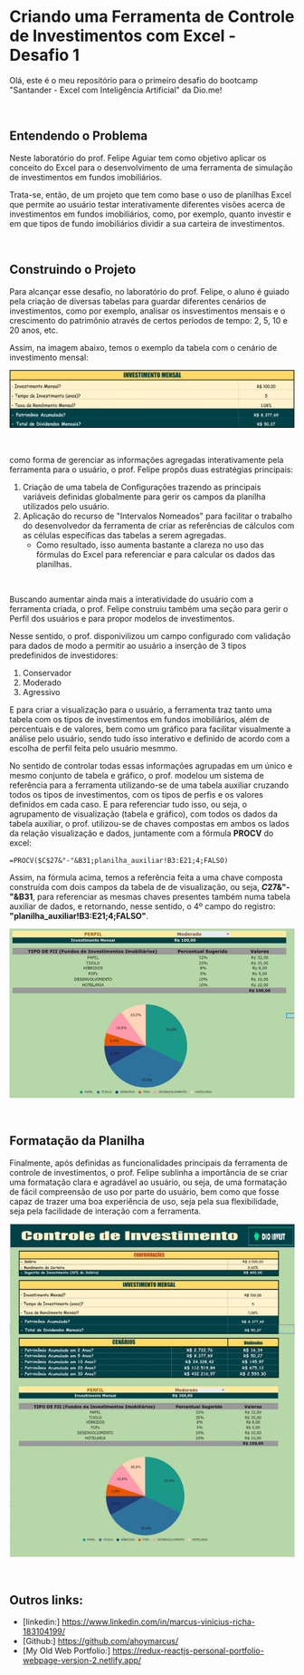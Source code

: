# Criando uma Ferramenta de Controle de Investimentos com Excel - Desafio 1
 
Olá, este é o meu repositório para o primeiro desafio do bootcamp "Santander - Excel com Inteligência Artificial" da Dio.me! 

<br>

## Entendendo o Problema

Neste laboratório do prof. Felipe Aguiar tem como objetivo aplicar os conceito do Excel para o desenvolvimento de uma ferramenta de simulação de investimentos em fundos imobiliários.


Trata-se, então, de um projeto que tem como base o uso de planílhas Excel que permite ao usuário testar interativamente diferentes visões acerca de investimentos em fundos imobiliários, como, por exemplo, quanto investir e em que tipos de fundo imobiliários dividir a sua carteira de investimentos.


<br>

## Construindo o Projeto
 
Para alcançar esse desafio, no laboratório do prof. Felipe, o aluno é guiado pela criação de diversas tabelas para guardar diferentes cenários de investimentos, como por exemplo, analisar os insvestimentos mensais e o crescimento do patrimônio através de certos períodos de tempo: 2, 5, 10 e 20 anos, etc.


Assim, na imagem abaixo, temos o exemplo da tabela com o cenário de investimento mensal:

![tabela de investimento mensal](/public/tbl_investimento-mensal.png) 

<br>


como forma de gerenciar as informações agregadas interativamente pela ferramenta para o usuário, o prof. Felipe propôs duas estratégias principais:

1. Criação de uma tabela de Configurações trazendo as principais variáveis definidas globalmente para gerir os campos da planilha utilizados pelo usuário.
2. Aplicação do recurso de "Intervalos Nomeados" para facilitar o trabalho do desenvolvedor da ferramenta de criar as referências de cálculos com as células específicas das tabelas a serem agregadas. 
    - Como resultado, isso aumenta bastante a clareza no uso das fórmulas do Excel para referenciar e para calcular os dados das planilhas.


<br>


Buscando aumentar ainda mais a interatividade do usuário com a ferramenta criada, o prof. Felipe construiu também uma seção para gerir o Perfil dos usuários e para propor modelos de investimentos.


Nesse sentido, o prof. disponivilizou um campo configurado com validação para dados de modo a permitir ao usuário a inserção de 3 tipos predefinidos de investidores:

1. Conservador
2. Moderado
3. Agressivo


E para criar a visualização para o usuário, a ferramenta traz tanto uma tabela com os tipos de investimentos em fundos imobiliários, além de percentuais e de valores, bem como um gráfico para facilitar visualmente a análise pelo usuário, sendo tudo isso interativo e definido de acordo com a escolha de perfil feita pelo usuário mesmmo. 


No sentido de controlar todas essas informações agrupadas em um único e mesmo conjunto de tabela e gráfico, o prof. modelou um sistema de referência para a ferramenta utilizando-se de uma tabela auxiliar cruzando todos os tipos de investimentos, com os tipos de perfis e os valores definidos em cada caso. E para referenciar tudo isso, ou seja, o agrupamento de visualização (tabela e gráfico), com todos os dados da tabela auxiliar, o prof. utilizou-se de chaves compostas em ambos os lados da relação visualização e dados, juntamente com a fórmula **PROCV** do excel:

```
=PROCV($C$27&"-"&B31;planilha_auxiliar!B3:E21;4;FALSO)
```

Assim, na fórmula acima, temos a referência feita a uma chave composta construída com dois campos da tabela de de visualização, ou seja, **$C$27&"-"&B31**, para referenciar as mesmas chaves presentes também numa tabela auxiliar de dados, e retornando, nesse sentido, o 4º campo do registro: **"planilha_auxiliar!B3:E21;4;FALSO"**. 

![seção de visualização do perfil de investidor](/public/visualizacao_perfil_investimento.png)


<br>

## Formatação da Planilha

Finalmente, após definidas as funcionalidades principais da ferramenta de controle de investimentos, o prof. Felipe sublinha a importância de se criar uma formatação clara e agradável ao usuário, ou seja, de uma formatação de fácil compreensão de uso por parte do usuário, bem como que fosse capaz de trazer uma boa experiência de uso, seja pela sua flexibilidade, seja pela facilidade de interação com a ferramenta.

![imagem geral da ferramenta controle de investimentos](/public/ferramenta-controle-investimento.png)
 

<br>

## Outros links:

 - [linkedin:] https://www.linkedin.com/in/marcus-vinicius-richa-183104199/
 - [Github:] https://github.com/ahoymarcus/
 - [My Old Web Portfolio:] https://redux-reactjs-personal-portfolio-webpage-version-2.netlify.app/


